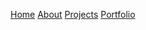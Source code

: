 
[Home](README.md)   <!--comment--> 
[About](ABOUTME.md)
[Projects](PROJECTS.md)
[Portfolio](PORTFOLIO.md)

